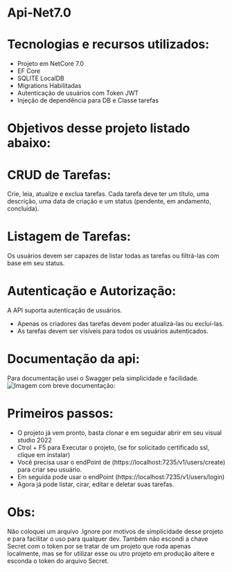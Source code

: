 # Api-Net7.0

# Tecnologias e recursos utilizados:
  * Projeto em NetCore 7.0
  * EF Core
  * SQLITE LocalDB
  * Migrations Habilitadas
  * Autenticação de usuários com Token JWT
  * Injeção de dependência para DB e Classe tarefas

# Objetivos desse projeto listado abaixo:

# CRUD de Tarefas: 
Crie, leia, atualize e exclua tarefas. 
Cada tarefa deve ter um título, uma descrição, uma data de criação e um status (pendente, em andamento, concluída). 

# Listagem de Tarefas: 
Os usuários devem ser capazes de listar todas as tarefas ou filtrá-las com base em seu status. 

# Autenticação e Autorização: 
A API suporta autenticação de usuários. 
  * Apenas os criadores das tarefas devem poder atualizá-las ou excluí-las. 
  * As tarefas devem ser visíveis para todos os usuários autenticados. 

# Documentação da api: 
Para documentação usei o Swagger pela simplicidade e facilidade.
![Imagem com breve documentação: ](https://drive.google.com/file/d/1cO_QH7ySYDKvTBoe73gdYQIdj9arGu75/view?usp=sharing)

# Primeiros passos:
 * O projeto já vem pronto, basta clonar e em seguidar abrir em seu visual studio 2022
 * Ctrol + F5 para Executar o projeto, (se for solicitado certificado ssl, clique em instalar)
 * Você precisa usar o endPoint de (https://localhost:7235/v1/users/create) para criar seu usuário.
 * Em seguida pode usar o endPoint (https://localhost:7235/v1/users/login)
 * Agora já pode listar, cirar, editar e deletar suas tarefas.

# Obs:
Não coloquei um arquivo .Ignore por motivos de simplicidade desse projeto e para facilitar o uso para qualquer dev.
Também não escondi a chave Secret com o token por se tratar de um projeto que roda apenas localmente, mas se for utilizar esse ou utro projeto em produção altere e esconda o token do arquivo Secret.

